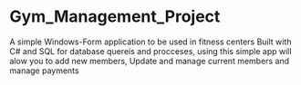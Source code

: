 # Gym_Management_Project
A simple Windows-Form application to be used in fitness centers 
Built with C# and SQL for database quereis and procceses, using this simple app will alow you to add new members, Update and manage current members and manage payments
